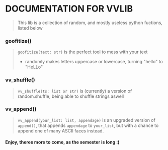 # DOCUMENTATION FOR VVLIB

> This lib is a collection of random, and mostly useless python fuctions, listed below

### goofitize()

> `goofitize(text: str)` is the perfect tool to mess with your text </br>
> - randomly makes letters uppercase or lowercase, turning "hello" to "HeLLo"

### vv_shuffle()

> `vv_shuffle(ts: list or str)` is (currently) a version of random.shuffle, being able to shuffle strings aswell

### vv_append()

> `vv_append(your_list: list, appendage)` is an upgraded version of `append()`, that appends `appendage` to `your_list`, but with a chance to append one of many ASCII faces instead.

#### Enjoy, theres more to come, as the semester is long :)
